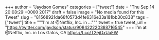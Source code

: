 
+++
author = "Jaydson Gomes"
categories = ["tweet"]
date = "Thu Sep 14 20:08:29 +0000 2017"
draft = false
image = "No media found for this Tweet"
slug = "81568921da68f0573d4fe6316e33a181bb30c838"
tags = ["tweet"]
title = """I'm at @Netflix, Inc. in ..."""
tweet = true
tweet_url = "https://twitter.com/jaydson/status/908422220388716545"
+++
I'm at @Netflix, Inc. in Los Gatos, CA https://t.co/T2ejOxUoFW
